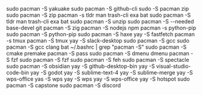sudo pacman -S yakuake
sudo pacman -S github-cli
sudo -S pacman zip
sudo pacman -S zip
pacman -s tldr man trash-cli exa bat
sudo pacman -S tldr man trash-cli exa bat
sudo pacman -S unzip
sudo pacman -S --needed base-devel git
pacman -S zig
pacman -S nodejs npm
pacman -s python-pip
sudo pacman -S python-pip
sudo pacman -S haxe
yay -S fastfetch
pacman -s tmux
pacman -S tmux
yay -S slack-desktop 
sudo pacman -S gcc
sudo pacman -S gcc clang
bat ~/.bashrc | grep "pacman -S"
sudo pacman -S cmake premake
pacman -S pass
sudo pacman -S dmenu
dmenu pacman -S fzf
sudo pacman -S fzf
sudo pacman -S feh
sudo pacman -S spectacle
sudo pacman -S obsidian
yay -S github-desktop-bin 
yay -S visual-studio-code-bin
yay -S godot
yay -S sublime-text-4
yay -S sublime-merge
yay -S wps-office
yas -S wps
yay -S wps
yay -S wps-office
yay -S hotspot
sudo pacman -S capstone
sudo pacman -S discord
